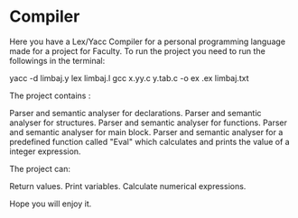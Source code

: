 # Compiler

Here you have a Lex/Yacc Compiler for a personal programming language made for a project for Faculty.
To run the project you need to run the followings in the terminal:

  yacc -d limbaj.y
  lex limbaj.l
  gcc x.yy.c y.tab.c -o ex
  .ex limbaj.txt

The project contains :

  Parser and semantic analyser for declarations.
  Parser and semantic analyser for structures.
  Parser and semantic analyser for functions.
  Parser and semantic analyser for main block.
  Parser and semantic analyser for a predefined function called "Eval" which calculates and prints the value of a integer expression.

The project can:

  Return values.
  Print variables.
  Calculate numerical expressions.
  
Hope you will enjoy it.

